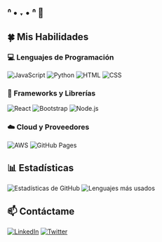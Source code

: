##  ᐢ • ˕ • ᐢ 🎀

## 🍀 Mis Habilidades

### 💻 Lenguajes de Programación
![JavaScript](https://img.shields.io/badge/JavaScript-F7DF1E?style=for-the-badge&logo=javascript&logoColor=black)
![Python](https://img.shields.io/badge/Python-3776AB?style=for-the-badge&logo=python&logoColor=white)
![HTML](https://img.shields.io/badge/HTML5-E34F26?style=for-the-badge&logo=html5&logoColor=white)
![CSS](https://img.shields.io/badge/CSS3-1572B6?style=for-the-badge&logo=css3&logoColor=white)

### 🔧 Frameworks y Librerías
![React](https://img.shields.io/badge/React-20232A?style=for-the-badge&logo=react&logoColor=61DAFB)
![Bootstrap](https://img.shields.io/badge/Bootstrap-563D7C?style=for-the-badge&logo=bootstrap&logoColor=white)
![Node.js](https://img.shields.io/badge/Node.js-339933?style=for-the-badge&logo=nodedotjs&logoColor=white)

### ☁️ Cloud y Proveedores
![AWS](https://img.shields.io/badge/AWS-232F3E?style=for-the-badge&logo=amazon-aws&logoColor=white)
![GitHub Pages](https://img.shields.io/badge/GitHub_Pages-222222?style=for-the-badge&logo=github&logoColor=white)

## 📊 Estadísticas
![Estadísticas de GitHub](https://github-readme-stats.vercel.app/api?username=TuNombreDeUsuario&show_icons=true&theme=radical)
![Lenguajes más usados](https://github-readme-stats.vercel.app/api/top-langs/?username=TuNombreDeUsuario&layout=compact&theme=radical)

## 📫 Contáctame
[![LinkedIn](https://img.shields.io/badge/LinkedIn-0077B5?style=for-the-badge&logo=linkedin&logoColor=white)](https://linkedin.com/in/tuusuario)
[![Twitter](https://img.shields.io/badge/Twitter-1DA1F2?style=for-the-badge&logo=twitter&logoColor=white)](https://twitter.com/tuusuario)
